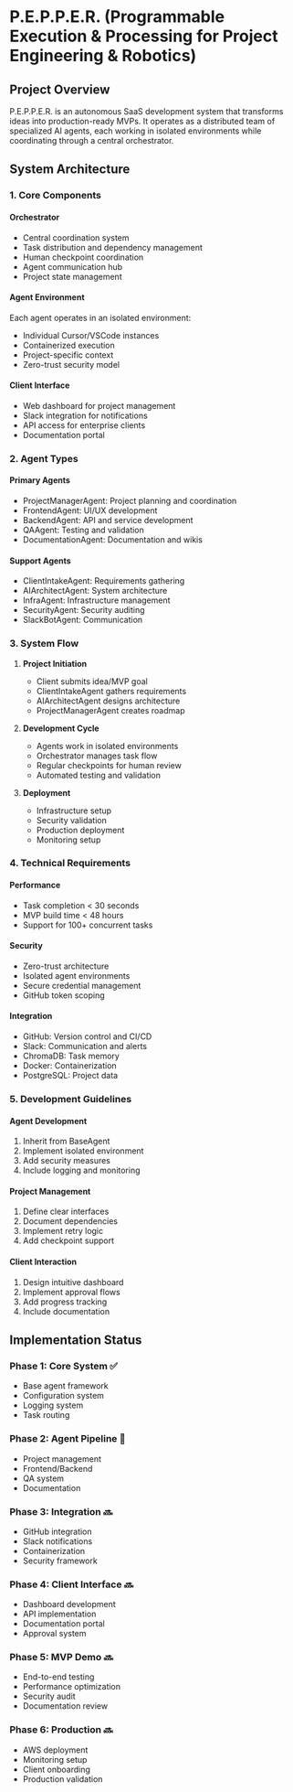 # P.E.P.P.E.R. (Programmable Execution & Processing for Project Engineering & Robotics)

## Project Overview
P.E.P.P.E.R. is an autonomous SaaS development system that transforms ideas into production-ready MVPs. It operates as a distributed team of specialized AI agents, each working in isolated environments while coordinating through a central orchestrator.

## System Architecture

### 1. Core Components

#### Orchestrator
- Central coordination system
- Task distribution and dependency management
- Human checkpoint coordination
- Agent communication hub
- Project state management

#### Agent Environment
Each agent operates in an isolated environment:
- Individual Cursor/VSCode instances
- Containerized execution
- Project-specific context
- Zero-trust security model

#### Client Interface
- Web dashboard for project management
- Slack integration for notifications
- API access for enterprise clients
- Documentation portal

### 2. Agent Types

#### Primary Agents
- ProjectManagerAgent: Project planning and coordination
- FrontendAgent: UI/UX development
- BackendAgent: API and service development
- QAAgent: Testing and validation
- DocumentationAgent: Documentation and wikis

#### Support Agents
- ClientIntakeAgent: Requirements gathering
- AIArchitectAgent: System architecture
- InfraAgent: Infrastructure management
- SecurityAgent: Security auditing
- SlackBotAgent: Communication

### 3. System Flow

1. **Project Initiation**
   - Client submits idea/MVP goal
   - ClientIntakeAgent gathers requirements
   - AIArchitectAgent designs architecture
   - ProjectManagerAgent creates roadmap

2. **Development Cycle**
   - Agents work in isolated environments
   - Orchestrator manages task flow
   - Regular checkpoints for human review
   - Automated testing and validation

3. **Deployment**
   - Infrastructure setup
   - Security validation
   - Production deployment
   - Monitoring setup

### 4. Technical Requirements

#### Performance
- Task completion < 30 seconds
- MVP build time < 48 hours
- Support for 100+ concurrent tasks

#### Security
- Zero-trust architecture
- Isolated agent environments
- Secure credential management
- GitHub token scoping

#### Integration
- GitHub: Version control and CI/CD
- Slack: Communication and alerts
- ChromaDB: Task memory
- Docker: Containerization
- PostgreSQL: Project data

### 5. Development Guidelines

#### Agent Development
1. Inherit from BaseAgent
2. Implement isolated environment
3. Add security measures
4. Include logging and monitoring

#### Project Management
1. Define clear interfaces
2. Document dependencies
3. Implement retry logic
4. Add checkpoint support

#### Client Interaction
1. Design intuitive dashboard
2. Implement approval flows
3. Add progress tracking
4. Include documentation

## Implementation Status

### Phase 1: Core System ✅
- Base agent framework
- Configuration system
- Logging system
- Task routing

### Phase 2: Agent Pipeline 🔄
- Project management
- Frontend/Backend
- QA system
- Documentation

### Phase 3: Integration 🔜
- GitHub integration
- Slack notifications
- Containerization
- Security framework

### Phase 4: Client Interface 🔜
- Dashboard development
- API implementation
- Documentation portal
- Approval system

### Phase 5: MVP Demo 🔜
- End-to-end testing
- Performance optimization
- Security audit
- Documentation review

### Phase 6: Production 🔜
- AWS deployment
- Monitoring setup
- Client onboarding
- Production validation 